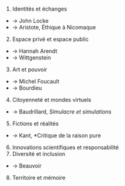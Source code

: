 1) Identités et échanges
  - → John Locke
  - → Aristote, Éthique à Nicomaque
2) Espace privé et espace public
  - → Hannah Arendt
  - → Wittgenstein 
3) Art et pouvoir
  - → Michel Foucault
  - → Bourdieu
4) Citoyenneté et mondes virtuels
  - → Baudrillard, *Simulacre et simulations*
5) Fictions et réalités
  - → Kant, *Critique de la raison pure 
6) Innovations scientifiques et responsabilité
7) Diversité et inclusion
  - → Beauvoir
8) Territoire et mémoire
